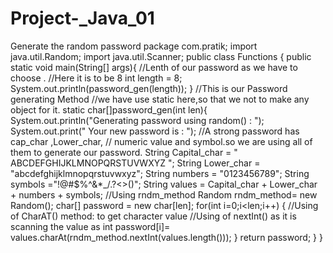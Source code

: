 # Project-_Java_01
Generate the random password 
package com.pratik;
import java.util.Random;
import java.util.Scanner;
public class Functions {
    public static void main(String[] args){
    //Lenth of our password as we have to choose .
    //Here it is to be 8
    int length = 8;
    System.out.println(password_gen(length));
    }
    //This is our Password generating Method
    //we have use static here,so that we not to make any object for it.
    static char[]password_gen(int len){
        System.out.println("Generating password using random() : ");
        System.out.print(" Your new password is : ");
        //A strong password has cap_char ,Lower_char,
        // numeric value and symbol.so we are using all of them to generate our password.
        String Capital_char = " ABCDEFGHIJKLMNOPQRSTUVWXYZ ";
        String Lower_char = "abcdefghijklmnopqrstuvwxyz";
        String numbers = "0123456789";
        String symbols ="!@#$%^&*_/.?<>()";
        String values = Capital_char + Lower_char + numbers + symbols;
        //Using rndm_method
        Random rndm_method= new Random();
        char[] password = new char[len];
        for(int i=0;i<len;i++)
        {
            //Using of CharAT() method: to get character value
            //Using of nextInt() as it is scanning the value as int
            password[i]=
                    values.charAt(rndm_method.nextInt(values.length()));
        }
        return password;
    }
}
